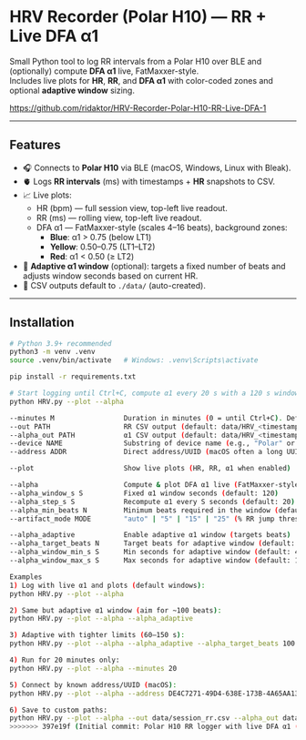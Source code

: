 # HRV Recorder (Polar H10) — RR + Live DFA α1

Small Python tool to log RR intervals from a Polar H10 over BLE and (optionally) compute **DFA α1** live, FatMaxxer-style.  
Includes live plots for **HR**, **RR**, and **DFA α1** with color-coded zones and optional **adaptive window** sizing.

https://github.com/ridaktor/HRV-Recorder-Polar-H10-RR-Live-DFA-1

---

## Features

- 🎧 Connects to **Polar H10** via BLE (macOS, Windows, Linux with Bleak).
- 🫀 Logs **RR intervals** (ms) with timestamps + **HR** snapshots to CSV.
- 📈 Live plots:
  - HR (bpm) — full session view, top-left live readout.
  - RR (ms) — rolling view, top-left live readout.
  - DFA α1 — FatMaxxer-style (scales 4–16 beats), background zones:
    - **Blue**: α1 > 0.75 (below LT1)
    - **Yellow**: 0.50–0.75 (LT1–LT2)
    - **Red**: α1 < 0.50 (≥ LT2)
- 🧠 **Adaptive α1 window** (optional): targets a fixed number of beats and adjusts window seconds based on current HR.
- 💾 CSV outputs default to `./data/` (auto-created).

---

## Installation

```bash
# Python 3.9+ recommended
python3 -m venv .venv
source .venv/bin/activate   # Windows: .venv\Scripts\activate

pip install -r requirements.txt

# Start logging until Ctrl+C, compute α1 every 20 s with a 120 s window, show plots
python HRV.py --plot --alpha

--minutes M                 Duration in minutes (0 = until Ctrl+C). Default: 0
--out PATH                  RR CSV output (default: data/HRV_<timestamp>.csv)
--alpha_out PATH            α1 CSV output (default: data/HRV_<timestamp>_alpha.csv)
--device NAME               Substring of device name (e.g., "Polar" or "H10")
--address ADDR              Direct address/UUID (macOS often a long UUID)

--plot                      Show live plots (HR, RR, α1 when enabled)

--alpha                     Compute & plot DFA α1 live (FatMaxxer-style)
--alpha_window_s S          Fixed α1 window seconds (default: 120)
--alpha_step_s S            Recompute α1 every S seconds (default: 20)
--alpha_min_beats N         Minimum beats required in the window (default: 60)
--artifact_mode MODE        "auto" | "5" | "15" | "25" (% RR jump threshold)

--alpha_adaptive            Enable adaptive α1 window (targets beats)
--alpha_target_beats N      Target beats for adaptive window (default: 100)
--alpha_window_min_s S      Min seconds for adaptive window (default: 45)
--alpha_window_max_s S      Max seconds for adaptive window (default: 180)

Examples
1) Log with live α1 and plots (default windows):
python HRV.py --plot --alpha

2) Same but adaptive α1 window (aim for ~100 beats):
python HRV.py --plot --alpha --alpha_adaptive

3) Adaptive with tighter limits (60–150 s):
python HRV.py --plot --alpha --alpha_adaptive --alpha_target_beats 100 --alpha_window_min_s 60 --alpha_window_max_s 150

4) Run for 20 minutes only:
python HRV.py --plot --alpha --minutes 20

5) Connect by known address/UUID (macOS):
python HRV.py --plot --alpha --address DE4C7271-49D4-638E-173B-4A65AA13CF89

6) Save to custom paths:
python HRV.py --plot --alpha --out data/session_rr.csv --alpha_out data/session_alpha.csv
>>>>>>> 397e19f (Initial commit: Polar H10 RR logger with live DFA α1 (FatMaxxer-style) + adaptive window + plots)
